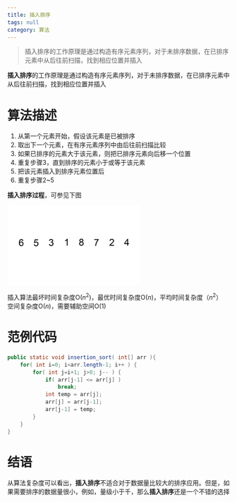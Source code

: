 ```yaml
---
title: 插入排序
tags: null
category: 算法
---
```


> 插入排序的工作原理是通过构造有序元素序列，对于未排序数据，在已排序元素中从后往前扫描，找到相应位置并插入

**插入排序**的工作原理是通过构造有序元素序列，对于未排序数据，在已排序元素中从后往前扫描，找到相应位置并插入

# 算法描述 #
1. 从第一个元素开始，假设该元素是已被排序
2. 取出下一个元素，在有序元素序列中由后往前扫描比较
3. 如果已排序的元素大于该元素，则把已排序元素向后移一个位置
4. 重复步骤3，直到排序的元素小于或等于该元素
5. 把该元素插入到排序元素位置后
6. 重复步骤2~5

**插入排序过程**，可参见下图

![插入排序-01](/assets/images/Insertion-sort-.gif)



插入算法最坏时间复杂度O($n^2$)，最优时间复杂度O($n$)，平均时间复杂度（$n^2$）
空间复杂度O($n$)，需要辅助空间O(1)

# 范例代码

```java
public static void insertion_sort( int[] arr ){
    for( int i=0; i<arr.length-1; i++ ) {	
        for( int j=i+1; j>0; j-- ) {
            if( arr[j-1] <= arr[j] )
                break;
            int temp = arr[j];
            arr[j] = arr[j-1];
            arr[j-1] = temp;
        }
    }
}
```




# 结语

从算法复杂度可以看出，**插入排序**不适合对于数据量比较大的排序应用。但是，如果需要排序的数据量很小，例如，量级小于千，那么**插入排序**还是一个不错的选择
